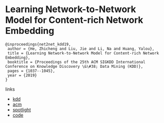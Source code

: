# Learning Network-to-Network Model for Content-rich Network Embedding

```
@inproceedings{net2net_kdd19,
 author = {He, Zhicheng and Liu, Jie and Li, Na and Huang, Yalou},
 title = {Learning Network-to-Network Model for Content-rich Network Embedding},
 booktitle = {Proceedings of the 25th ACM SIGKDD International Conference on Knowledge Discovery \&\#38; Data Mining (KDD)},
 pages = {1037--1045},
 year = {2019}
}
```

links
- [kdd](https://www.kdd.org/kdd2019/accepted-papers/view/learning-network-to-network-model-for-content-rich-network-embedding)
- [acm](https://dl.acm.org/citation.cfm?id=3292500.3330924)
- [spotlight](https://www.youtube.com/watch?v=IELnq0-SA7c)
- [code](https://github.com/NKU-IIPLab/Net2Net-NE)
